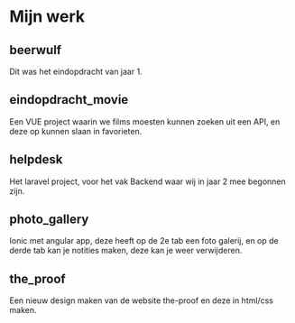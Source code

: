 # Mijn werk

## beerwulf

Dit was het eindopdracht van jaar 1.

## eindopdracht_movie

Een VUE project waarin we films moesten kunnen zoeken uit een API, en deze op kunnen slaan in favorieten.

## helpdesk

Het laravel project, voor het vak Backend waar wij in jaar 2 mee begonnen zijn.

## photo_gallery

Ionic met angular app, deze heeft op de 2e tab een foto galerij, en op de derde tab kan je notities maken, deze kan je weer verwijderen.

## the_proof

Een nieuw design maken van de website the-proof en deze in html/css maken.
